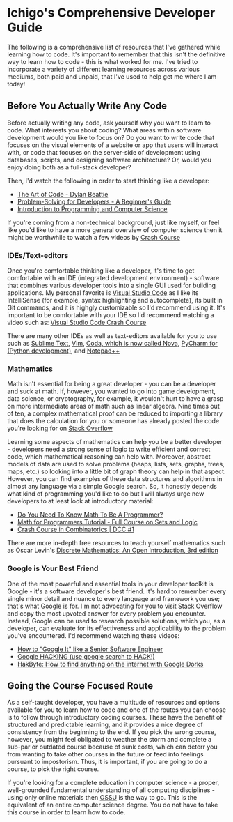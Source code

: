 # Ichigo's Comprehensive Developer Guide
The following is a comprehensive list of resources that I've gathered while learning how to code. It's important to remember that this isn't the definitive way to learn how to code - this is what worked for me. I've tried to incorporate a variety of different learning resources across various mediums, both paid and unpaid, that I've used to help get me where I am today!

## Before You Actually Write Any Code
Before actually writing any code, ask yourself why you want to learn to code. What interests you about coding? What areas within software development would you like to focus on? Do you want to write code that focuses on the visual elements of a website or app that users will interact with, or code that focuses on the server-side of development using databases, scripts, and designing software architecture? Or, would you enjoy doing both as a full-stack developer?

Then, I'd watch the following in order to start thinking like a developer:
- [The Art of Code - Dylan Beattie](https://youtu.be/6avJHaC3C2U)
- [Problem-Solving for Developers - A Beginner's Guide](https://youtu.be/UFc-RPbq8kg)
- [Introduction to Programming and Computer Science](https://youtu.be/zOjov-2OZ0E)

If you're coming from a non-technical background, just like myself, or feel like you'd like to have a more general overview of computer science then it might be worthwhile to watch a few videos by [Crash Course](https://youtu.be/tpIctyqH29Q)

### IDEs/Text-editors
Once you're comfortable thinking like a developer, it's time to get comfortable with an IDE (integrated development environment) - software that combines various developer tools into a single GUI used for building applications. My personal favorite is [Visual Studio Code](https://code.visualstudio.com/) as I like its IntelliSense (for example, syntax highlighting and autocomplete), its built in Git commands, and it is highgly customizable so I'd recommend using it. It's important to be comfortable with your IDE so I'd recommend watching a video such as: [Visual Studio Code Crash Course](https://youtu.be/WPqXP_kLzpo)

There are many other IDEs as well as text-editors available for you to use such as [Sublime Text](https://www.sublimetext.com/), [Vim](https://www.vim.org/), [Coda, which is now called Nova](https://nova.app/), [PyCharm for (Python development)](https://www.jetbrains.com/pycharm/), and [Notepad++](https://notepad-plus-plus.org/downloads/)

### Mathematics
Math isn't essential for being a great developer - you can be a developer and suck at math. If, however, you wanted to go into game development, data science, or cryptography, for example, it wouldn't hurt to have a grasp on more intermediate areas of math such as linear algebra. Nine times out of ten, a complex mathematical proof can be reduced to importing a library that does the calculation for you or someone has already posted the code you're looking for on [Stack Overflow](https://stackoverflow.com/)

Learning some aspects of mathematics can help you be a better developer - developers need a strong sense of logic to write efficient and correct code, which mathematical reasoning can help with. Moreover, abstract models of data are used to solve problems (heaps, lists, sets, graphs, trees, maps, etc.) so looking into a little bit of graph theory can help in that aspect. However, you can find examples of these data structures and algorithms in almost any language via a simple Google search. So, it honestly depends what kind of programming you'd like to do but I will always urge new developers to at least look at introductory material:
- [Do You Need To Know Math To Be A Programmer?](https://youtu.be/40uBqG0yhJg)
- [Math for Programmers Tutorial - Full Course on Sets and Logic](https://youtu.be/2SpuBqvNjHI)
- [Crash Course in Combinatorics | DCC #1](https://youtu.be/ggNeQUe1Hj8)

There are more in-depth free resources to teach yourself mathematics such as Oscar Levin's [Discrete Mathematics: An Open Introduction, 3rd edition](http://discrete.openmathbooks.org/dmoi3.html)

### Google is Your Best Friend
One of the most powerful and essential tools in your developer toolkit is Google - it's a software developer's best friend. It's hard to remember every single minor detail and nuance to every language and framework you use; that's what Google is for. I'm not advocating for you to visit Stack Overflow and copy the most upvoted answer for every problem you encounter. Instead, Google can be used to research possible solutions, which you, as a developer, can evaluate for its effectiveness and applicability to the problem you've encountered. I'd recommend watching these videos:
- [How to "Google It" like a Senior Software Engineer](https://youtu.be/cEBkvm0-rg0)
- [Google HACKING (use google search to HACK!)](https://youtu.be/hrVa_dhD-iA)
- [HakByte: How to find anything on the internet with Google Dorks](https://youtu.be/lESeJ3EViCo)

## Going the Course Focused Route
As a self-taught developer, you have a multitude of resources and options available for you to learn how to code and one of the routes you can choose is to follow through introductory coding courses. These have the benefit of structured and predictable learning, and it provides a nice degree of consistency from the beginning to the end. If you pick the wrong course, however, you might feel obligated to weather the storm and complete a sub-par or outdated course because of sunk costs, which can deterr you from wanting to take other courses in the future or feed into feelings pursuant to impostorism. Thus, it is important, if you are going to do a course, to pick the right course.

If you're looking for a complete education in computer science - a proper, well-grounded fundamental understanding of all computing disciplines - using only online materials then [OSSU](https://github.com/ossu/computer-science) is the way to go. This is the equivalent of an entire computer science degree. You do not have to take this course in order to learn how to code. 
